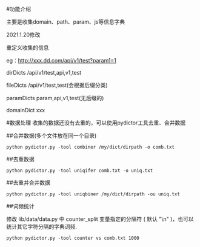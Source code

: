 #功能介绍

主要是收集domain、path、param、js等信息字典

2021.1.20修改

重定义收集的信息

eg：http://xxx.dd.com/api/v1/test?param1=1

dirDicts /api/v1/test,api,v1,test

fileDicts /api/v1/test,test(会根据后缀分类)

paramDicts param,api,v1,test(无后缀的)

domainDict xxx


#数据处理
收集的数据还没有去重的，可以使用pydictor工具去重、合并数据

##合并数据(多个文件放在同一个目录)

`python pydictor.py -tool combiner /my/dict/dirpath -o comb.txt`

##去重数据

`python pydictor.py -tool uniqifer comb.txt -o uniq.txt`

##去重并合并数据

`python pydictor.py -tool uniqbiner /my/dict/dirpath -ou uniq.txt`

##词频统计

修改 lib/data/data.py 中 counter_split 变量指定的分隔符 ( 默认 "\n" )，也可以统计其它字符分隔的字典词频.

`python pydictor.py -tool counter vs comb.txt 1000`